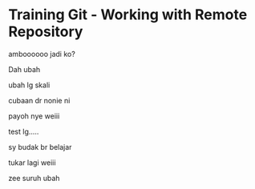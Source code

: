 # Training Git - Working with Remote Repository

amboooooo jadi ko?

Dah ubah

ubah lg skali

cubaan dr nonie ni

payoh nye weiii

test lg.....

sy budak br belajar

tukar lagi weiii

zee suruh ubah